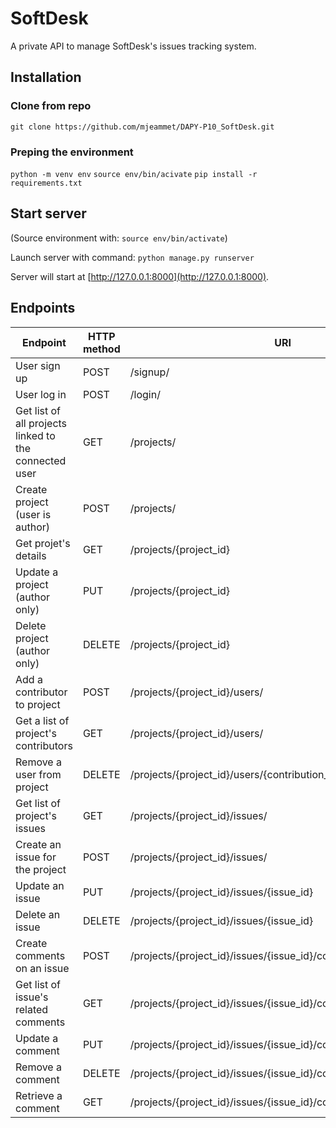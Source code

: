 # SoftDesk

A private API to manage SoftDesk's issues tracking system. 

## Installation

### Clone from repo

```git clone https://github.com/mjeammet/DAPY-P10_SoftDesk.git```

### Preping the environment

```python -m venv env```
```source env/bin/acivate```
```pip install -r requirements.txt```

## Start server

(Source environment with: `source env/bin/activate`)

Launch server with command:
```python manage.py runserver```

Server will start at [http://127.0.0.1:8000](http://127.0.0.1:8000).

## Endpoints 

| Endpoint | HTTP method | URI | 
|-----|-----|-----|
| User sign up | POST | /signup/
| User log in | POST | /login/
| Get list of all projects linked to the connected user | GET | /projects/
| Create project (user is author) | POST | /projects/
| Get projet's details | GET | /projects/{project_id}
| Update a project (author only) | PUT | /projects/{project_id}
| Delete project (author only) | DELETE | /projects/{project_id}
| Add a contributor to project | POST | /projects/{project_id}/users/
| Get a list of project's contributors | GET | /projects/{project_id}/users/
| Remove a user from project | DELETE | /projects/{project_id}/users/{contribution_id} (! not user_id !)
| Get list of project's issues |  GET | /projects/{project_id}/issues/
| Create an issue for the project | POST | /projects/{project_id}/issues/
| Update an issue | PUT | /projects/{project_id}/issues/{issue_id}
| Delete an issue | DELETE | /projects/{project_id}/issues/{issue_id}
| Create comments on an issue | POST | /projects/{project_id}/issues/{issue_id}/comments/
| Get list of issue's related comments | GET | /projects/{project_id}/issues/{issue_id}/comments/
| Update a comment | PUT | /projects/{project_id}/issues/{issue_id}/comments/{comment_id}
| Remove a comment | DELETE | /projects/{project_id}/issues/{issue_id}/comments/{comment_id}
| Retrieve a comment | GET | /projects/{project_id}/issues/{issue_id}/comments/{comment_id}
